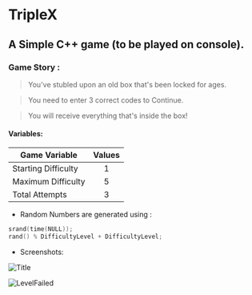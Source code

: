 # TripleX
## A Simple C++ game (to be played on console).

### Game Story :

> You've stubled upon an old box that's been locked for ages.

> You need to enter 3 correct codes to Continue.

> You will receive everything that's inside the box!

#### Variables:

| Game Variable        | Values |
| -------------------- |:------:|
| Starting Difficulty  | 1      |
| Maximum Difficulty   | 5      |
| Total Attempts       | 3      |

* Random Numbers are generated using : 
```CPP
srand(time(NULL));
rand() % DifficultyLevel + DifficultyLevel;
```

* Screenshots:


![Title](https://raw.githubusercontent.com/keiclicks/TripleX/main/preview/Level1.png "Level-1")

![LevelFailed](https://raw.githubusercontent.com/keiclicks/TripleX/main/preview/LevelFailed.png "Level-Failed")
